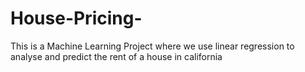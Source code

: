 # House-Pricing-

This is a Machine Learning Project where we use linear regression to analyse and predict the rent of a house in california
